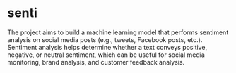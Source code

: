 # senti
The project aims to build a machine learning model that performs sentiment analysis on social media posts (e.g., tweets, Facebook posts, etc.). Sentiment analysis helps determine whether a text conveys positive, negative, or neutral sentiment, which can be useful for social media monitoring, brand analysis, and customer feedback analysis. 
